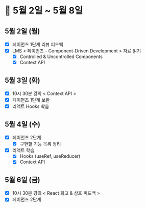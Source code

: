 # 🐯 5월 2일 ~ 5월 8일

## 5월 2일 (월)

- [x] 페이먼츠 1단계 리뷰 피드백
- [x] LMS < 페이먼츠 - Component-Driven Development > 자료 읽기
  - [x] Controlled & Uncontrolled Components
  - [x] Context API

## 5월 3일 (화)

- [x] 10시 30분 강의 < Context API >
- [x] 페이먼츠 1단계 보완
- [x] 리액트 Hooks 학습

## 5월 4일 (수)

- [x] 페이먼츠 2단계
  - [x] 구현할 기능 목록 정리
- [x] 리액트 학습
  - [x] Hooks (useRef, useReducer)
  - [x] Context API

## 5월 6일 (금)

- [x] 10시 30분 강의 < React 회고 & 상호 피드백 >
- [x] 페이먼츠 2단계
